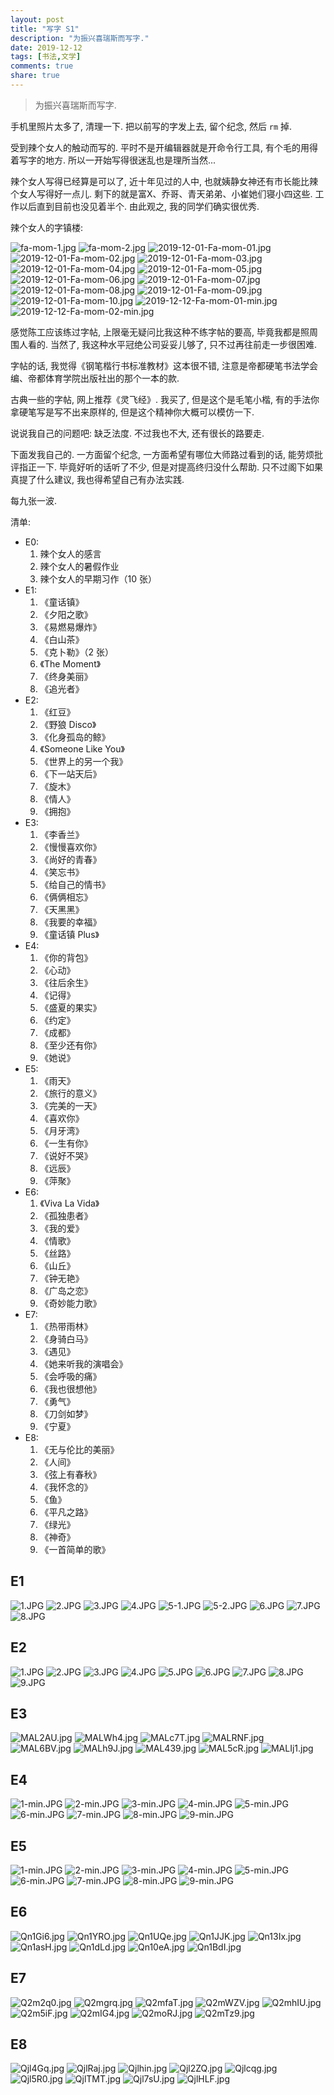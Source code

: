 ```yaml
---
layout: post
title: "写字 S1"
description: "为振兴喜瑞斯而写字."
date: 2019-12-12
tags: [书法,文学]
comments: true
share: true
---
```


> 为振兴喜瑞斯而写字.

手机里照片太多了, 清理一下. 把以前写的字发上去, 留个纪念, 然后 `rm` 掉.

受到辣个女人的触动而写的. 平时不是开编辑器就是开命令行工具, 有个毛的用得着写字的地方. 所以一开始写得很迷乱也是理所当然...

辣个女人写得已经算是可以了, 近十年见过的人中, 也就姨静女神还有市长能比辣个女人写得好一点儿. 剩下的就是富X、乔哥、青天弟弟、小崔她们寝小四这些. 工作以后直到目前也没见着半个. 由此观之, 我的同学们确实很优秀.

辣个女人的字镇楼:

![fa-mom-1.jpg](https://i.loli.net/2019/11/07/Un7Ofm8qg1uciwl.jpg)
![fa-mom-2.jpg](https://i.loli.net/2019/11/07/TEdfKOVxgP6RaoU.jpg)
![2019-12-01-Fa-mom-01.jpg](https://i.loli.net/2019/12/01/eZDOPkxjniwJ3pI.jpg)
![2019-12-01-Fa-mom-02.jpg](https://i.loli.net/2019/12/01/n75RtCNP8SzJbVv.jpg)
![2019-12-01-Fa-mom-03.jpg](https://i.loli.net/2019/12/01/DXI2EZiz5nmJeYB.jpg)
![2019-12-01-Fa-mom-04.jpg](https://i.loli.net/2019/12/01/jGUwVg4cTmisrW7.jpg)
![2019-12-01-Fa-mom-05.jpg](https://i.loli.net/2019/12/01/eK7xlqUgWNrjzpb.jpg)
![2019-12-01-Fa-mom-06.jpg](https://i.loli.net/2019/12/01/sqSla4At1y6kzbE.jpg)
![2019-12-01-Fa-mom-07.jpg](https://i.loli.net/2019/12/01/TjU14FfrPXHeyxO.jpg)
![2019-12-01-Fa-mom-08.jpg](https://i.loli.net/2019/12/01/l2K1XUCjDsfRgQy.jpg)
![2019-12-01-Fa-mom-09.jpg](https://i.loli.net/2019/12/01/zQVBInbkcAuo7ji.jpg)
![2019-12-01-Fa-mom-10.jpg](https://i.loli.net/2019/12/01/6uwU4DOqWpQnGTM.jpg)
![2019-12-12-Fa-mom-01-min.jpg](https://i.loli.net/2019/12/12/rgy6cjS89BnEfmR.jpg)
![2019-12-12-Fa-mom-02-min.jpg](https://i.loli.net/2019/12/12/oLZGEMzY3pht4s8.jpg)

感觉陈工应该练过字帖, 上限毫无疑问比我这种不练字帖的要高, 毕竟我都是照周围人看的. 当然了, 我这种水平冠绝公司妥妥儿够了, 只不过再往前走一步很困难.

字帖的话, 我觉得《钢笔楷行书标准教材》这本很不错, 注意是帝都硬笔书法学会编、帝都体育学院出版社出的那个一本的款.

古典一些的字帖, 网上推荐《灵飞经》. 我买了, 但是这个是毛笔小楷, 有的手法你拿硬笔写是写不出来原样的, 但是这个精神你大概可以模仿一下.

说说我自己的问题吧: 缺乏法度. 不过我也不大, 还有很长的路要走.

下面发我自己的. 一方面留个纪念, 一方面希望有哪位大师路过看到的话, 能劳烦批评指正一下. 毕竟好听的话听了不少, 但是对提高终归没什么帮助. 只不过阁下如果真提了什么建议, 我也得希望自己有办法实践.

每九张一波.

清单:
* E0:
  1. 辣个女人的感言
  2. 辣个女人的暑假作业
  3. 辣个女人的早期习作（10 张）
* E1:
  1. 《童话镇》
  2. 《夕阳之歌》
  3. 《易燃易爆炸》
  4. 《白山茶》
  5. 《克卜勒》（2 张）
  6. 《The Moment》
  7. 《终身美丽》
  8. 《追光者》
* E2:
  1. 《红豆》
  2. 《野狼 Disco》
  3. 《化身孤岛的鲸》
  4. 《Someone Like You》
  5. 《世界上的另一个我》
  6. 《下一站天后》
  7. 《旋木》
  8. 《情人》
  9. 《拥抱》
* E3:
  1. 《李香兰》
  2. 《慢慢喜欢你》
  3. 《尚好的青春》
  4. 《笑忘书》
  5. 《给自己的情书》
  6. 《俩俩相忘》
  7. 《天黑黑》
  8. 《我要的幸福》
  9. 《童话镇 Plus》
* E4:
  1. 《你的背包》
  2. 《心动》
  3. 《往后余生》
  4. 《记得》
  5. 《盛夏的果实》
  6. 《约定》
  7. 《成都》
  8. 《至少还有你》
  9. 《她说》
* E5:
  1. 《雨天》
  2. 《旅行的意义》
  3. 《完美的一天》
  4. 《喜欢你》
  5. 《月牙湾》
  6. 《一生有你》
  7. 《说好不哭》
  8. 《远辰》
  9. 《萍聚》
* E6:
  1. 《Viva La Vida》
  2. 《孤独患者》
  3. 《我的爱》
  4. 《情歌》
  5. 《丝路》
  6. 《山丘》
  7. 《钟无艳》
  8. 《广岛之恋》
  9. 《奇妙能力歌》
* E7:
  1. 《热带雨林》
  2. 《身骑白马》
  3. 《遇见》
  4. 《她来听我的演唱会》
  5. 《会呼吸的痛》
  6. 《我也很想他》
  7. 《勇气》
  8. 《刀剑如梦》
  9. 《宁夏》
* E8:
  1. 《无与伦比的美丽》
  2. 《人间》
  3. 《弦上有春秋》
  4. 《我怀念的》
  5. 《鱼》
  6. 《平凡之路》
  7. 《绿光》
  8. 《神奇》
  9. 《一首简单的歌》

## E1

![1.JPG](https://i.loli.net/2019/11/07/QsgAExpLt5YIhXe.jpg)
![2.JPG](https://i.loli.net/2019/11/07/4wf5ulV8WBMdqPs.jpg)
![3.JPG](https://i.loli.net/2019/11/07/DYgKc4yEdwbTOA8.jpg)
![4.JPG](https://i.loli.net/2019/11/07/aST8L7vY3z1KPDW.jpg)
![5-1.JPG](https://i.loli.net/2019/11/07/CjdIUH64qbcPGWT.jpg)
![5-2.JPG](https://i.loli.net/2019/11/07/62Tqhw7KsOFI3nt.jpg)
![6.JPG](https://i.loli.net/2019/11/07/QJScoh4ULF9WHr5.jpg)
![7.JPG](https://i.loli.net/2019/11/07/scOWyIjSDiAtMTV.jpg)
![8.JPG](https://i.loli.net/2019/11/07/CEGcS8maMbRhstz.jpg)

## E2

![1.JPG](https://i.loli.net/2019/11/07/gTjKprWXHE7AOn9.jpg)
![2.JPG](https://i.loli.net/2019/11/07/2tVguPsFaDQzcSy.jpg)
![3.JPG](https://i.loli.net/2019/11/07/wEIPn4pKkyYqD5l.jpg)
![4.JPG](https://i.loli.net/2019/11/07/tHeICYVUSTQXia1.jpg)
![5.JPG](https://i.loli.net/2019/11/07/sgLZo2kCf6OmeK1.jpg)
![6.JPG](https://i.loli.net/2019/11/07/cbOgxuvBYUJiwCp.jpg)
![7.JPG](https://i.loli.net/2019/11/07/I1KbTDJiSjz2kgX.jpg)
![8.JPG](https://i.loli.net/2019/11/07/P7ryNpqaLXTF1AI.jpg)
![9.JPG](https://i.loli.net/2019/11/07/RMoTFebYUhr58Vl.jpg)

## E3

![MAL2AU.jpg](https://s2.ax1x.com/2019/11/07/MAL2AU.jpg)
![MALWh4.jpg](https://s2.ax1x.com/2019/11/07/MALWh4.jpg)
![MALc7T.jpg](https://s2.ax1x.com/2019/11/07/MALc7T.jpg)
![MALRNF.jpg](https://s2.ax1x.com/2019/11/07/MALRNF.jpg)
![MAL6BV.jpg](https://s2.ax1x.com/2019/11/07/MAL6BV.jpg)
![MALh9J.jpg](https://s2.ax1x.com/2019/11/07/MALh9J.jpg)
![MAL439.jpg](https://s2.ax1x.com/2019/11/07/MAL439.jpg)
![MAL5cR.jpg](https://s2.ax1x.com/2019/11/07/MAL5cR.jpg)
![MALIj1.jpg](https://s2.ax1x.com/2019/11/07/MALIj1.jpg)

## E4

![1-min.JPG](https://i.loli.net/2019/11/16/znTiNWPsH5mAEh4.jpg)
![2-min.JPG](https://i.loli.net/2019/11/16/ET1I3QoRvrAkM8J.jpg)
![3-min.JPG](https://i.loli.net/2019/11/16/Tt5zW8V7lMpQ6eK.jpg)
![4-min.JPG](https://i.loli.net/2019/11/16/mD1iBAhT6CalPXY.jpg)
![5-min.JPG](https://i.loli.net/2019/11/16/nHSKVXiWMGPN5gr.jpg)
![6-min.JPG](https://i.loli.net/2019/11/16/NDgTFba8qQroRfz.jpg)
![7-min.JPG](https://i.loli.net/2019/11/16/lSA8BWadC1OLmhR.jpg)
![8-min.JPG](https://i.loli.net/2019/11/16/i7aC3xecApPOuTy.jpg)
![9-min.JPG](https://i.loli.net/2019/11/16/kAVSuHBe8KPyr7a.jpg)

## E5

![1-min.JPG](https://i.loli.net/2019/11/20/RjNFPbS7m9VCDBw.jpg)
![2-min.JPG](https://i.loli.net/2019/11/20/JAR4TNcSFOjVert.jpg)
![3-min.JPG](https://i.loli.net/2019/11/20/C7JwbGPU21TAH4g.jpg)
![4-min.JPG](https://i.loli.net/2019/11/20/1dBQGLphIrVgyla.jpg)
![5-min.JPG](https://i.loli.net/2019/11/20/tuxfZAlrhnHVXTb.jpg)
![6-min.JPG](https://i.loli.net/2019/11/20/lMLZUR4bt5i2B6k.jpg)
![7-min.JPG](https://i.loli.net/2019/11/20/BNCZwKu4TD6UJsV.jpg)
![8-min.JPG](https://i.loli.net/2019/11/20/d3Bn1rDXctifgkT.jpg)
![9-min.JPG](https://i.loli.net/2019/11/20/DQMK2qzB81Ufuy7.jpg)

## E6

![Qn1Gi6.jpg](https://s2.ax1x.com/2019/12/02/Qn1Gi6.jpg)
![Qn1YRO.jpg](https://s2.ax1x.com/2019/12/02/Qn1YRO.jpg)
![Qn1UQe.jpg](https://s2.ax1x.com/2019/12/02/Qn1UQe.jpg)
![Qn1JJK.jpg](https://s2.ax1x.com/2019/12/02/Qn1JJK.jpg)
![Qn13Ix.jpg](https://s2.ax1x.com/2019/12/02/Qn13Ix.jpg)
![Qn1asH.jpg](https://s2.ax1x.com/2019/12/02/Qn1asH.jpg)
![Qn1dLd.jpg](https://s2.ax1x.com/2019/12/02/Qn1dLd.jpg)
![Qn10eA.jpg](https://s2.ax1x.com/2019/12/02/Qn10eA.jpg)
![Qn1BdI.jpg](https://s2.ax1x.com/2019/12/02/Qn1BdI.jpg)

## E7

![Q2m2q0.jpg](https://s2.ax1x.com/2019/12/13/Q2m2q0.jpg)
![Q2mgrq.jpg](https://s2.ax1x.com/2019/12/13/Q2mgrq.jpg)
![Q2mfaT.jpg](https://s2.ax1x.com/2019/12/13/Q2mfaT.jpg)
![Q2mWZV.jpg](https://s2.ax1x.com/2019/12/13/Q2mWZV.jpg)
![Q2mhIU.jpg](https://s2.ax1x.com/2019/12/13/Q2mhIU.jpg)
![Q2m5iF.jpg](https://s2.ax1x.com/2019/12/13/Q2m5iF.jpg)
![Q2mIG4.jpg](https://s2.ax1x.com/2019/12/13/Q2mIG4.jpg)
![Q2moRJ.jpg](https://s2.ax1x.com/2019/12/13/Q2moRJ.jpg)
![Q2mTz9.jpg](https://s2.ax1x.com/2019/12/13/Q2mTz9.jpg)

## E8

![Qjl4Gq.jpg](https://s2.ax1x.com/2019/12/21/Qjl4Gq.jpg)
![QjlRaj.jpg](https://s2.ax1x.com/2019/12/21/QjlRaj.jpg)
![Qjlhin.jpg](https://s2.ax1x.com/2019/12/21/Qjlhin.jpg)
![Qjl2ZQ.jpg](https://s2.ax1x.com/2019/12/21/Qjl2ZQ.jpg)
![Qjlcqg.jpg](https://s2.ax1x.com/2019/12/21/Qjlcqg.jpg)
![Qjl5R0.jpg](https://s2.ax1x.com/2019/12/21/Qjl5R0.jpg)
![QjlTMT.jpg](https://s2.ax1x.com/2019/12/21/QjlTMT.jpg)
![Qjl7sU.jpg](https://s2.ax1x.com/2019/12/21/Qjl7sU.jpg)
![QjlHLF.jpg](https://s2.ax1x.com/2019/12/21/QjlHLF.jpg)